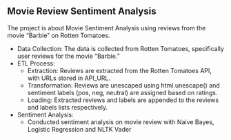 ## Movie Review Sentiment Analysis
The project is about Movie Sentiment Analysis using reviews from the movie “Barbie” on Rotten Tomatoes.
- Data Collection: The data is collected from Rotten Tomatoes, specifically user reviews for the movie “Barbie.”
- ETL Process:
    - Extraction: Reviews are extracted from the Rotten Tomatoes API, with URLs stored in API_URL.
    -  Transformation: Reviews are unescaped using html.unescape() and sentiment labels (pos, neg, neutral) are assigned based on ratings.
    -  Loading: Extracted reviews and labels are appended to the reviews and labels lists respectively.
- Sentiment Analysis:
    - Conducted sentiment analysis on movie review with Naive Bayes, Logistic Regression and NLTK Vader
